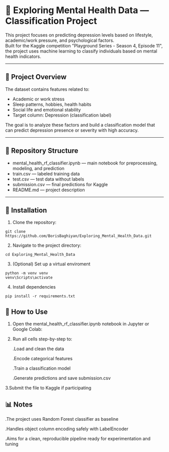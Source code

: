 # 🧠 Exploring Mental Health Data — Classification Project

This project focuses on predicting depression levels based on lifestyle, academic/work pressure, and psychological factors.  
Built for the Kaggle competition "Playground Series - Season 4, Episode 11", the project uses machine learning to classify individuals based on mental health indicators.

---

## 📌 Project Overview

The dataset contains features related to:
- Academic or work stress  
- Sleep patterns, hobbies, health habits  
- Social life and emotional stability  
- Target column: Depression (classification label)

The goal is to analyze these factors and build a classification model that can predict depression presence or severity with high accuracy.

---

## 📁 Repository Structure

- mental_health_rf_classifier.ipynb — main notebook for preprocessing, modeling, and prediction  
- train.csv — labeled training data  
- test.csv — test data without labels  
- submission.csv — final predictions for Kaggle  
- README.md — project description

---

## 🚀 Installation

1. Clone the repository:
```
git clone https://github.com/BorisBaghiyan/Exploring_Mental_Health_Data.git
```
2. Navigate to the project directory:
```
cd Exploring_Mental_Health_Data
```
3. (Optional) Set up a virtual enviroment
```
python -m venv venv
venv\Scripts\activate
```
4. Install dependencies
```
pip install -r requirements.txt
```

## 🧪 How to Use
1. Open the mental_health_rf_classifier.ipynb notebook in Jupyter or Google Colab:

2. Run all cells step-by-step to:
   
   .Load and clean the data
   
   .Encode categorical features
   
   .Train a classification model
   
   .Generate predictions and save submission.csv

3.Submit the file to Kaggle if participating

## 📊 Notes
 .The project uses Random Forest classifier as baseline

 .Handles object column encoding safely with LabelEncoder

 .Aims for a clean, reproducible pipeline ready for experimentation and tuning
